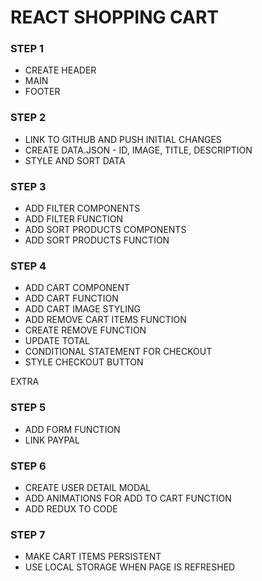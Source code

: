 # REACT SHOPPING CART

### STEP 1
* CREATE HEADER
* MAIN
* FOOTER

### STEP 2
* LINK TO GITHUB AND PUSH INITIAL CHANGES
* CREATE DATA.JSON - ID, IMAGE, TITLE, DESCRIPTION
* STYLE AND SORT DATA 

### STEP 3 
* ADD FILTER COMPONENTS
* ADD FILTER FUNCTION
* ADD SORT PRODUCTS COMPONENTS
* ADD SORT PRODUCTS FUNCTION

### STEP 4
* ADD CART COMPONENT
* ADD CART FUNCTION 
* ADD CART IMAGE STYLING 
* ADD REMOVE CART ITEMS FUNCTION
* CREATE REMOVE FUNCTION
* UPDATE TOTAL 
* CONDITIONAL STATEMENT FOR CHECKOUT
* STYLE CHECKOUT BUTTON

EXTRA 

### STEP 5
* ADD FORM FUNCTION 
* LINK PAYPAL

### STEP 6 
* CREATE USER DETAIL MODAL 
* ADD ANIMATIONS FOR ADD TO CART FUNCTION
* ADD REDUX TO CODE

### STEP 7 
* MAKE CART ITEMS PERSISTENT
* USE LOCAL STORAGE WHEN PAGE IS REFRESHED




